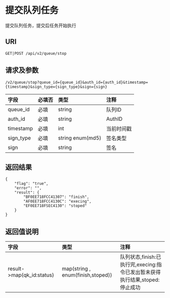 # 提交队列任务

提交队列任务，提交后任务开始执行

## URI

```
GET|POST /api/v2/queue/stop
```

## 请求及参数

```
/v2/queue/stop?queue_id={queue_id}&auth_id={auth_id}&timestamp={timestamp}&sign_type={sign_type}&sign={sign}
```

| **字段** | **必填否** | **类型** | **注释** |
| :--- | :--- | :--- | :--- |
| queue\_id | 必填 | string | 队列ID |
| auth\_id | 必填 | string | AuthID |
| timestamp | 必填 | int | 当前时间戳 |
| sign\_type | 必填 | string enum\(md5\) | 签名类型 |
| sign | 必填 | string | 签名 |

## 返回结果

```
{
    "flag": "true",
    "error": "",
    "result": {
        "BF0EE718FCC41307": "finish",
        "AF0EE718FCC4130C": "execing",
        "EF0EE718FSEC4130": "stoped"
    }
}
```

## 返回值说明

| **字段** | **类型** | **注释** |
| :--- | :--- | :--- |
| result-&gt;map\(qk\_id:status\) | map\(string , enum\(finish,stoped\)\) | 队列状态,finish:已执行完,execing:指令已发出暂未获得执行结果,stoped:停止成功 |



